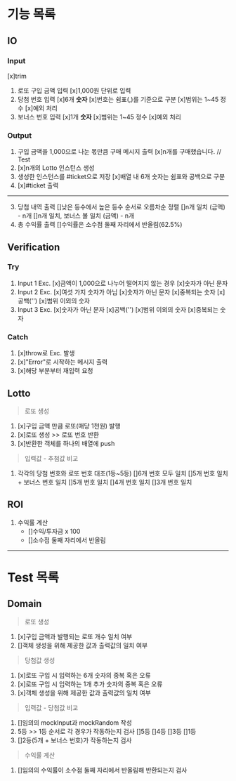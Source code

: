 # 기능 목록

## IO

### Input

[x]trim

1. 로또 구입 금액 입력
   [x]1,000원 단위로 입력
2. 당첨 번호 입력
   [x]6개 **숫자**
   [x]번호는 쉼표(,)를 기준으로 구분
   [x]범위는 1~45 정수
   [x]예외 처리
3. 보너스 번호 입력
   [x]1개 **숫자**
   [x]범위는 1~45 정수
   [x]예외 처리

### Output

1. 구입 금액을 1,000으로 나눈 몫만큼 구매 메시지 출력
   [x]n개를 구매했습니다. // Test
2. [x]n개의 Lotto 인스턴스 생성
3. 생성한 인스턴스를 #ticket으로 저장
   [x]배열 내 6개 숫자는 쉼표와 공백으로 구분
4. [x]#ticket 출력

---

3. 당첨 내역 출력
   []낮은 등수에서 높은 등수 순서로 오름차순 정렬
   []n개 일치 (금액) - n개
   []n개 일치, 보너스 볼 일치 (금액) - n개
4. 총 수익률 출력
   []수익률은 소수점 둘째 자리에서 반올림(62.5%)

## Verification

### Try

1. Input 1 Exc.
   [x]금액이 1,000으로 나누어 떨어지지 않는 경우
   [x]숫자가 아닌 문자
2. Input 2 Exc.
   [x]여섯 가지 숫자가 아님
   [x]숫자가 아닌 문자
   [x]중복되는 숫자
   [x]공백('')
   [x]범위 이외의 숫자
3. Input 3 Exc.
   [x]숫자가 아닌 문자
   [x]공백('')
   [x]범위 이외의 숫자
   [x]중복되는 숫자

### Catch

1. [x]throw로 Exc. 발생
2. [x]"Error"로 시작하는 메시지 출력
3. [x]해당 부분부터 재입력 요청

## Lotto

> 로또 생성

1. [x]구입 금액 만큼 로또(매당 1천원) 발행
2. [x]로또 생성 >> 로또 번호 반환
3. [x]반환한 객체를 하나의 배열에 push

> 입력값 - 추첨값 비교

1. 각각의 당첨 번호와 로또 번호 대조(1등~5등)
   []6개 번호 모두 일치
   []5개 번호 일치 + 보너스 번호 일치
   []5개 번호 일치
   []4개 번호 일치
   []3개 번호 일치

## ROI

1. 수익률 계산
   - []수익/투자금 x 100
   - []소수점 둘째 자리에서 반올림

---

# Test 목록

## Domain

> 로또 생성

1. [x]구입 금액과 발행되는 로또 개수 일치 여부
2. []객체 생성을 위해 제공한 값과 출력값의 일치 여부

> 당첨값 생성

1. [x]로또 구입 시 입력하는 6개 숫자의 중복 혹은 오류
2. [x]로또 구입 시 입력하는 1개 추가 숫자의 중복 혹은 오류
3. [x]객체 생성을 위해 제공한 값과 출력값의 일치 여부

> 입력값 - 당첨값 비교

1. []임의의 mockInput과 mockRandom 작성
2. 5등 >> 1등 순서로 각 경우가 작동하는지 검사
   []5등
   []4등
   []3등
   []1등
3. []2등(5개 + 보너스 번호)가 작동하는지 검사

> 수익률 계산

1. []임의의 수익률이 소수점 둘째 자리에서 반올림해 반환되는지 검사
